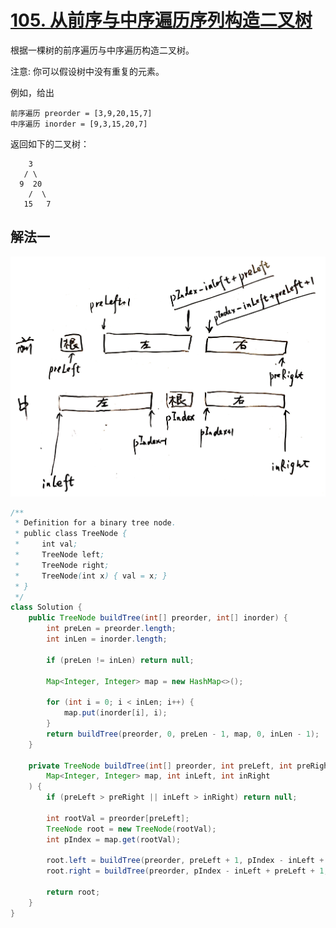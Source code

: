 # [105. 从前序与中序遍历序列构造二叉树](https://leetcode-cn.com/problems/construct-binary-tree-from-preorder-and-inorder-traversal/)

根据一棵树的前序遍历与中序遍历构造二叉树。

注意:
你可以假设树中没有重复的元素。

例如，给出

```
前序遍历 preorder = [3,9,20,15,7]
中序遍历 inorder = [9,3,15,20,7]
```

返回如下的二叉树：

```
    3
   / \
  9  20
    /  \
   15   7
```

## 解法一

![105/solution.jpeg](105/solution.jpeg)


```Java
/**
 * Definition for a binary tree node.
 * public class TreeNode {
 *     int val;
 *     TreeNode left;
 *     TreeNode right;
 *     TreeNode(int x) { val = x; }
 * }
 */
class Solution {
    public TreeNode buildTree(int[] preorder, int[] inorder) {
        int preLen = preorder.length;
        int inLen = inorder.length;

        if (preLen != inLen) return null;

        Map<Integer, Integer> map = new HashMap<>();

        for (int i = 0; i < inLen; i++) {
            map.put(inorder[i], i);
        }
        return buildTree(preorder, 0, preLen - 1, map, 0, inLen - 1);
    }

    private TreeNode buildTree(int[] preorder, int preLeft, int preRight, 
        Map<Integer, Integer> map, int inLeft, int inRight
    ) {
        if (preLeft > preRight || inLeft > inRight) return null;

        int rootVal = preorder[preLeft];
        TreeNode root = new TreeNode(rootVal);
        int pIndex = map.get(rootVal);

        root.left = buildTree(preorder, preLeft + 1, pIndex - inLeft + preLeft, map, inLeft, pIndex - 1);
        root.right = buildTree(preorder, pIndex - inLeft + preLeft + 1, preRight, map, pIndex + 1, inRight);

        return root;
    }
}
```